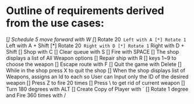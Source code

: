 # Outline of requirements derived from the use cases:
[*] Schedule 5 move forward with W
[*] Rotate 20` Left with A
[*] Rotate 1` Left with A + Shift
[*] Rotate 20` Right with D
[*] Rotate 1` Right with D + Shift
[] Shop with C
[] Clear queue with S
[] Fire with SPACE
[] The shop displays a list of All Weapon options
[] Repair ship with R
[] keys 1~9 to choose the weapon
[] Escape route with F
[] Quit the game with Delete
[] While in the shop press X to quit the shop
[] When the shop displays list of Weapons, assigns an Id to each so User can Input only the ID of the desired weapon
[] Press Z to fire 20 times
[] Press \ to get rid of current weapon
[] Turn 180 degrees with ALT
[] Create Copy of Player with `
[] Rotate 1 degree and Fire 360 times with /
